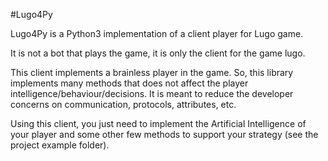 #Lugo4Py

Lugo4Py is a Python3 implementation of a client player for Lugo game.

It is not a bot that plays the game, it is only the client for the game lugo.

This client implements a brainless player in the game. So, this library implements many methods that does not affect the player intelligence/behaviour/decisions. It is meant to reduce the developer concerns on communication, protocols, attributes, etc.

Using this client, you just need to implement the Artificial Intelligence of your player and some other few methods to support your strategy (see the project example folder).

